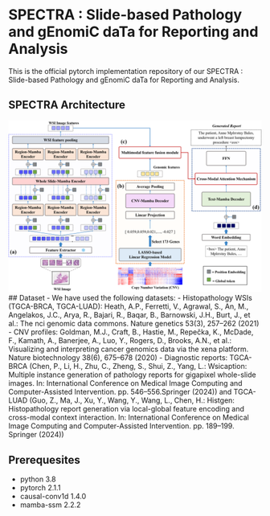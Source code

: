 # SPECTRA : Slide-based Pathology and gEnomiC daTa for Reporting and Analysis
This is the official pytorch implementation repository of our SPECTRA : Slide-based Pathology and gEnomiC daTa for Reporting and Analysis.

## SPECTRA Architecture
<div align="center">
  <img src="resources/Fig1.png"/>
</div>
## Dataset
- We have used the following datasets:
  -  Histopathology WSIs (TGCA-BRCA, TGCA-LUAD): Heath, A.P., Ferretti, V., Agrawal, S., An, M., Angelakos, J.C., Arya, R., Bajari, R., Baqar, B., Barnowski, J.H., Burt, J., et al.: The nci genomic data commons. Nature genetics 53(3), 257–262 (2021)
  -  CNV profiles: Goldman, M.J., Craft, B., Hastie, M., Repečka, K., McDade, F., Kamath, A., Banerjee, A., Luo, Y., Rogers, D., Brooks, A.N., et al.: Visualizing and interpreting cancer genomics data via the xena platform. Nature biotechnology 38(6), 675–678 (2020)
  -  Diagnostic reports: TGCA-BRCA (Chen, P., Li, H., Zhu, C., Zheng, S., Shui, Z., Yang, L.: Wsicaption: Multiple instance generation of pathology reports for gigapixel whole-slide images. In: International Conference on Medical Image Computing and Computer-Assisted Intervention. pp. 546–556.Springer (2024)) and TGCA-LUAD (Guo, Z., Ma, J., Xu, Y., Wang, Y., Wang, L., Chen, H.: Histgen: Histopathology report generation via local-global feature encoding and cross-modal context interaction. In: International Conference on Medical Image Computing and Computer-Assisted Intervention. pp. 189–199. Springer (2024)) 

## Prerequesites
- python 3.8
- pytorch 2.1.1
- causal-conv1d 1.4.0
- mamba-ssm 2.2.2
